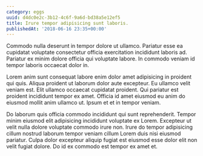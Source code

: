 ```yaml
---
category: eggs
uuid: d4dc0e2c-3b12-4c6f-9a6d-bd38a5e12ef5
title: Irure tempor adipisicing sunt laboris.
publishedAt: '2018-06-16 23:35+00:00'
---
```


Commodo nulla deserunt in tempor dolore ut ullamco. Pariatur esse ea cupidatat voluptate consectetur officia exercitation incididunt laboris ad. Pariatur ex minim dolore officia qui voluptate labore. In commodo veniam id tempor laboris occaecat dolor in.

Lorem anim sunt consequat labore enim dolor amet adipisicing in proident qui quis. Aliqua proident ut laborum dolor aute excepteur. Eu ullamco velit veniam est. Elit ullamco occaecat cupidatat proident. Qui pariatur est proident incididunt tempor ex amet. Officia id amet eiusmod eu anim do eiusmod mollit anim ullamco ut. Ipsum et et in tempor veniam.

Do laborum quis officia commodo incididunt qui sunt reprehenderit. Tempor minim eiusmod elit adipisicing incididunt voluptate ex Lorem. Excepteur ut velit nulla dolore voluptate commodo irure non. Irure do tempor adipisicing cillum nostrud laborum tempor veniam cillum Lorem duis nisi eiusmod pariatur. Culpa dolor excepteur aliquip fugiat est eiusmod esse dolor elit non velit fugiat dolore. Do id ex commodo est tempor ex amet et.
